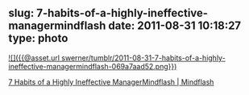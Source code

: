 slug: 7-habits-of-a-highly-ineffective-managermindflash
date: 2011-08-31 10:18:27
type: photo
---

[![]({{@asset.url swerner/tumblr/2011-08-31-7-habits-of-a-highly-ineffective-managermindflash-069a7aad52.png}})](http://www.mindflash.com/blog/2011/08/7-habits-of-a-highly-ineffective-manager/?view=mindflashgraphic)

[7 Habits of a Highly Ineffective ManagerMindflash | Mindflash](http://www.mindflash.com/blog/2011/08/7-habits-of-a-highly-ineffective-manager/?view=mindflashgraphic)
